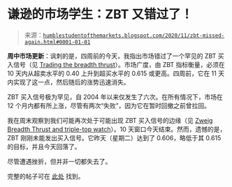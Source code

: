 <!--yml

category: 未分类

date: 2024-05-18 02:09:12

-->

# 谦逊的市场学生：ZBT 又错过了！

> 来源：[`humblestudentofthemarkets.blogspot.com/2020/11/zbt-missed-again.html#0001-01-01`](https://humblestudentofthemarkets.blogspot.com/2020/11/zbt-missed-again.html#0001-01-01)

**周中市场更新**：讽刺的是，四周前的今天，我指出市场错过了一个罕见的 ZBT 买入信号（见 [Trading the breadth thrust](https://twitter.com/WillieDelwiche/status/1326509798318333954)）。市场广度，由 ZBT 指标衡量，必须在 10 天内从超卖水平的 0.40 上升到超买水平的 0.615 或更高。四周前，它在 11 天内实现了这一点，然后随后的涨势迅速消失。

ZBT 买入信号极为罕见，自 2004 年以来仅发生了六次。在所有情况下，市场在 12 个月内都有所上涨，尽管有两次“失败”，因为它在暂时回撤之前曾拉回。 

我在周末观察到我们可能再次处于可能出现 ZBT 买入信号的边缘（见 [Zweig Breadth Thrust and triple-top watch](https://humblestudentofthemarkets.com/2020/11/08/zweig-breadth-thrust-and-triple-top-watch/)）。10 天窗口今天结束。然而，遗憾的是，ZBT 刚刚未能发出买入信号。它昨天（星期二）达到了 0.606，略低于其 0.615 的目标，并且今天回落了。

尽管遭遇挫折，但并非一切都失去了。

完整的帖子可在 [此处](https://humblestudentofthemarkets.com/2020/11/11/zbt-missed-again/) 找到。
